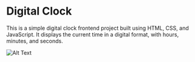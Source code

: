 # Digital Clock

This is a simple digital clock frontend project built using HTML, CSS, and JavaScript. It displays the current time in a digital format, with hours, minutes, and seconds.

![Alt Text](image-url)
